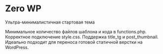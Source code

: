 # Zero WP
Ультра-минималистичная стартовая тема
 
Минимальное количество файлов шаблона и кода в functions.php. Корректное подключение style.css. Поддержка title_tg и post_thumbnail. Идеально подходит для переноса готовой статичной верстки на WordPress.
